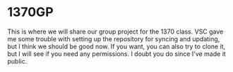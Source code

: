 # 1370GP

This is where we will share our group project for the 1370 class.
VSC gave me some trouble with setting up the repository for syncing and updating, but I think we should be good now. 
If you want, you can also try to clone it, but I will see if you need any permissions. I doubt you do since I've made it public.
